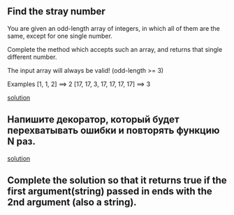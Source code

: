 ## Find the stray number

You are given an odd-length array of integers, in which all of them are the same, except for one single number.

Complete the method which accepts such an array, and returns that single different number.

The input array will always be valid! (odd-length >= 3)

Examples
[1, 1, 2] ==> 2
[17, 17, 3, 17, 17, 17, 17] ==> 3

[solution](0.py)

## Напишите декоратор, который будет перехватывать ошибки и повторять функцию N раз.

[solution](1.py)

## Complete the solution so that it returns true if the first argument(string) passed in ends with the 2nd argument (also a string).

